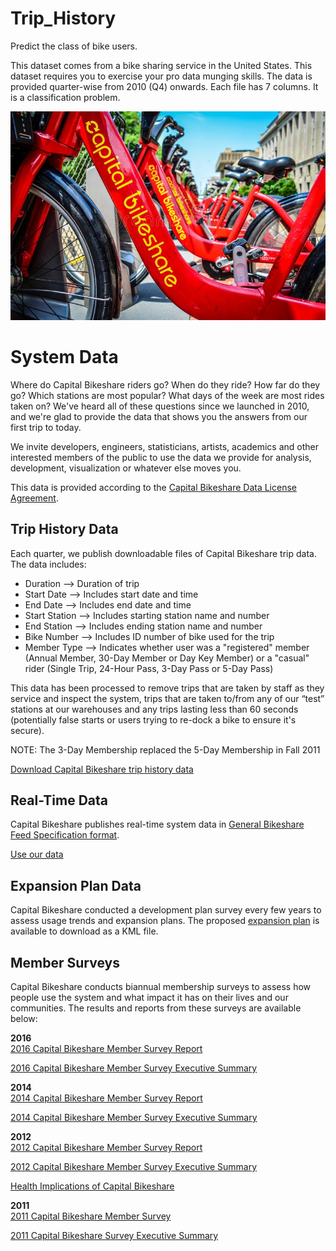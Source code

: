 # Trip_History
 Predict the class of bike users.
 
This dataset comes from a bike sharing service in the United States. This dataset requires you to exercise your pro data munging skills. The data is provided quarter-wise from 2010 (Q4) onwards. Each file has 7 columns. It is a classification problem.

<p align="center">
  <img src="https://github.com/panambY/Trip_History/blob/master/image/trip_history.jpg">
</p>

# System Data
Where do Capital Bikeshare riders go? When do they ride? How far do they go? Which stations are most popular? What days of the week are most rides taken on? We've heard all of these questions since we launched in 2010, and we're glad to provide the data that shows you the answers from our first trip to today.

We invite developers, engineers, statisticians, artists, academics and other interested members of the public to use the data we provide for analysis, development, visualization or whatever else moves you.

This data is provided according to the <a href= "https://www.capitalbikeshare.com/data-license-agreement">Capital Bikeshare Data License Agreement</a>.

## Trip History Data
Each quarter, we publish downloadable files of Capital Bikeshare trip data. The data includes:

- Duration –> Duration of trip
- Start Date –> Includes start date and time
- End Date –> Includes end date and time
- Start Station –> Includes starting station name and number
- End Station –> Includes ending station name and number
- Bike Number –> Includes ID number of bike used for the trip
- Member Type –> Indicates whether user was a "registered" member (Annual Member, 30-Day Member or Day Key Member) or a "casual" rider (Single Trip, 24-Hour Pass, 3-Day Pass or 5-Day Pass)

This data has been processed to remove trips that are taken by staff as they service and inspect the system, trips that are taken to/from any of our “test” stations at our warehouses and any trips lasting less than 60 seconds (potentially false starts or users trying to re-dock a bike to ensure it's secure).

NOTE: The 3-Day Membership replaced the 5-Day Membership in Fall 2011

<a href="https://s3.amazonaws.com/capitalbikeshare-data/index.html">Download Capital Bikeshare trip history data</a>

## Real-Time Data
Capital Bikeshare publishes real-time system data in <a href="https://github.com/NABSA/gbfs/blob/master/gbfs.md">General Bikeshare Feed Specification format</a>.

<a href="https://gbfs.capitalbikeshare.com/gbfs/gbfs.json">Use our data</a>

## Expansion Plan Data
Capital Bikeshare conducted a development plan survey every few years to assess usage trends and expansion plans. The proposed <a href="https://d21xlh2maitm24.cloudfront.net/wdc/ExpansionPlan_Final_KML.ZIP?mtime=20200512123328">expansion plan</a> is available to download as a KML file.

## Member Surveys
Capital Bikeshare conducts biannual membership surveys to assess how people use the system and what impact it has on their lives and our communities. The results and reports from these surveys are available below:

**2016** <br>
<a href="https://d21xlh2maitm24.cloudfront.net/wdc/Capital-Bikeshare_2016MemberSurvey_Final-Report.pdf?mtime=20170303165531">2016 Capital Bikeshare Member Survey Report</a>

<a href="https://d21xlh2maitm24.cloudfront.net/wdc/Capital-Bikeshare_2016MemberSurvey_Executive-Summary.pdf?mtime=20170303165533">2016 Capital Bikeshare Member Survey Executive Summary</a>

**2014** <br>
<a href="https://d21xlh2maitm24.cloudfront.net/wdc/cabi-2014surveyreport.pdf?mtime=20161206135936">2014 Capital Bikeshare Member Survey Report</a>

<a href="https://d21xlh2maitm24.cloudfront.net/wdc/cabi-2014surveyreport-execsummary.pdf?mtime=20161206135937">2014 Capital Bikeshare Member Survey Executive Summary</a>

**2012** <br>
<a href="https://d21xlh2maitm24.cloudfront.net/wdc/cabi-2012surveyreport.pdf?mtime=20161206135939">2012 Capital Bikeshare Member Survey Report</a>

<a href="https://d21xlh2maitm24.cloudfront.net/wdc/cabi-2012surveyreport-execsum-5-15-13-revtitle.pdf?mtime=20161206135941">2012 Capital Bikeshare Member Survey Executive Summary</a>

<a href="https://d21xlh2maitm24.cloudfront.net/wdc/v4c_capstone_report_final.pdf?mtime=20161206144453">Health Implications of Capital Bikeshare</a>

**2011** <br>
<a href="https://d21xlh2maitm24.cloudfront.net/wdc/Capital-Bikeshare-SurveyReport-Final.pdf?mtime=20161206135935">2011 Capital Bikeshare Member Survey</a>

<a href="https://d21xlh2maitm24.cloudfront.net/wdc/Capital_Bikeshare_2011_Survey_Executive_Summary.pdf?mtime=20161206135934">2011 Capital Bikeshare Survey Executive Summary</a>
